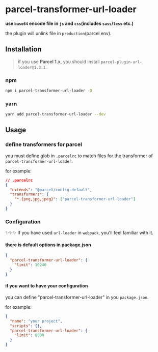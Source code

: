 # parcel-transformer-url-loader

**use `base64` encode file in `js` and `css`(includes `sass`/`less` etc.)**

the plugin will unlink file in `production`(parcel env).

## Installation
> if you use **Parcel 1.x**, you should install `parcel-plugin-url-loader@1.3.1`.

### npm
```bash
npm i parcel-transformer-url-loader -D
```

### yarn
```bash
yarn add parcel-transformer-url-loader --dev
```

## Usage

### define transformers for parcel

you must define glob in `.parcelrc` to match files for the transformer of `parcel-transformer-url-loader`.

for example:
```json
// .parcelrc
{
  "extends": "@parcel/config-default",
  "transformers": {
    "*.{png,jpg,jpeg}": ["parcel-transformer-url-loader"]
  }
}
```

### Configuration

✨✨✨ If you have used `url-loader` in `webpack`, you'll feel familiar with it.

#### there is default options in package.json
```json
{
  "parcel-transformer-url-loader": {
    "limit": 10240
  }
}
```

#### if you want to have your configuration

you can define "parcel-transformer-url-loader" in you `package.json`.

for example:
```json
{
  "name": "your project",
  "scripts": {},
  "parcel-transformer-url-loader": {
    "limit": 8888
  }
}
```



